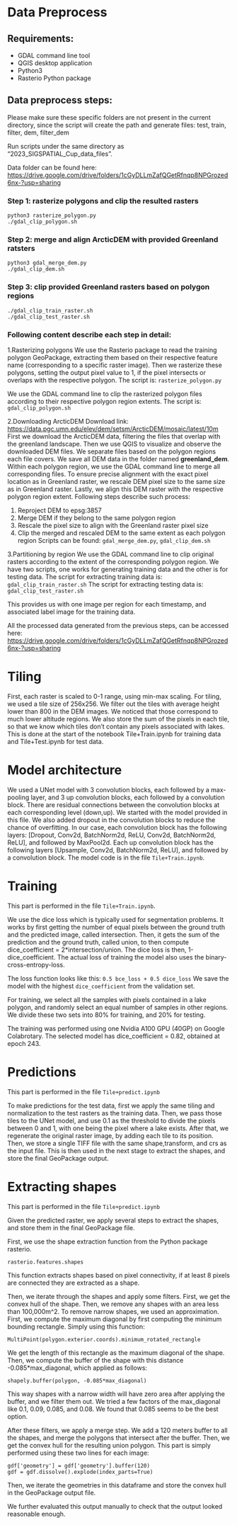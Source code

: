 ﻿# Data Preprocess
## Requirements:
- GDAL command line tool
- QGIS desktop application
- Python3
- Rasterio Python package


## Data preprocess steps:
Please make sure these specific folders are not present in the current directory, since the script will create the path and generate files: test, train, filter, dem, filter_dem


Run scripts under the same directory as “2023_SIGSPATIAL_Cup_data_files”. 

Data folder can be found here: https://drive.google.com/drive/folders/1cGyDLLmZafQGetRfnqp8NPGrozed6nx-?usp=sharing


### Step 1: rasterize polygons and clip the resulted rasters
```
python3 rasterize_polygon.py
./gdal_clip_polygon.sh
```


### Step 2: merge and align ArcticDEM with provided Greenland ratsters
```
python3 gdal_merge_dem.py
./gdal_clip_dem.sh
```



### Step 3:  clip provided Greenland rasters based on polygon regions
```
./gdal_clip_train_raster.sh
./gdal_clip_test_raster.sh
```


### Following content describe each step in detail:
1.Rasterizing polygons
We use the Rasterio package to read the training polygon GeoPackage, extracting them based on their respective feature name (corresponding to a specific raster image).
Then we rasterize these polygons, setting the output pixel value to 1, if the pixel intersects or overlaps with the respective polygon.
The script is: `rasterize_polygon.py`


We use the GDAL command line to clip the rasterized polygon files according to their respective polygon region extents.
The script is: `gdal_clip_polygon.sh`


2.Downloading ArcticDEM
Download link: https://data.pgc.umn.edu/elev/dem/setsm/ArcticDEM/mosaic/latest/10m
First we download the ArcticDEM data, filtering the files that overlap with the greenland landscape.
Then we use QGIS to visualize and observe the downloaded DEM files. We separate files based on the polygon regions each file covers.
We save all DEM data in the folder named **greenland_dem**.
Within each polygon region, we use the GDAL command line to merge all corresponding files.
To ensure precise alignment with the exact pixel location as in Greenland raster, we rescale DEM pixel size to the same size as in Greenland raster.
Lastly, we align this DEM raster with the respective polygon region extent.
Following steps describe such process:
1. Reproject DEM to epsg:3857
2. Merge DEM if they belong to the same polygon region
3. Rescale the pixel size to align with the Greenland raster pixel size
4. Clip the merged and rescaled DEM to the same extent as each polygon region
Scripts can be found: `gdal_merge_dem.py`, `gdal_clip_dem.sh`


3.Partitioning by region
We use the GDAL command line to clip original rasters according to the extent of the corresponding polygon region.
We have two scripts, one works for generating training data and the other is for testing data.
The script for extracting training data is: `gdal_clip_train_raster.sh`
The script for extracting testing data is: `gdal_clip_test_raster.sh`


This provides us with one image per region for each timestamp, and associated label image for the training data.


All the processed data generated from the previous steps, can be accessed here:
https://drive.google.com/drive/folders/1cGyDLLmZafQGetRfnqp8NPGrozed6nx-?usp=sharing


# Tiling
First, each raster is scaled to 0-1 range, using min-max scaling. For tiling, we used a tile size of 256x256. We filter out the tiles with average height lower than 800 in the DEM images. We noticed that those correspond to much lower altitude regions. We also store the sum of the pixels in each tile, so that we know which tiles don’t contain any pixels associated with lakes. This is done at the start of the notebook Tile+Train.ipynb for training data and Tile+Test.ipynb for test data.


# Model architecture
We used a UNet model with 3 convolution blocks, each followed by a max-pooling layer, and 3 up convolution blocks, each followed by a convolution block. There are residual connections between the convolution blocks at each corresponding level (down,up). We started with the model provided in this file. We also added dropout in the convolution blocks to reduce the chance of overfitting. In our case, each convolution block has the following layers: [Dropout, Conv2d, BatchNorm2d, ReLU, Conv2d, BatchNorm2d, ReLU], and followed by MaxPool2d. Each up convolution block has the following layers [Upsample, Conv2d, BatchNorm2d, ReLU], and followed by a convolution block. The model code is in the file `Tile+Train.ipynb`.

# Training
This part is performed in the file `Tile+Train.ipynb`.


We use the dice loss which is typically used for segmentation problems.
It works by first getting the number of equal pixels between the ground truth and the predicted image, called intersection. Then, it gets the sum of the prediction and the ground truth, called union, to then compute dice_coefficient = 2*intersection/union. The dice loss is then, 1-dice_coefficient.
The actual loss of training the model also uses the binary-cross-entropy-loss.


The loss function looks like this:    `0.5 bce_loss + 0.5 dice_loss`
We save the model with the highest `dice_coefficient` from the validation set.


For training, we select all the samples with pixels contained in a lake polygon, and randomly select an equal number of samples in other regions. We divide these two sets into 80% for training, and 20% for testing.


The training was performed using one Nvidia A100 GPU (40GP) on Google Colabrotary.
The selected model has dice_coefficient = 0.82, obtained at epoch 243.


# Predictions
This part is performed in the file `Tile+predict.ipynb`


To make predictions for the test data, first we apply the same tiling and normalization to the test rasters as the training data. Then, we pass those tiles to the UNet model, and use 0.1 as the threshold to divide the pixels between 0 and 1, with one being the pixel where a lake exists. After that, we regenerate the original raster image, by adding each tile to its position. Then, we store a single TIFF file with the same shape,transform, and crs as the input file. This is then used in the next stage to extract the shapes, and store the final GeoPackage output.


# Extracting shapes


This part is performed in the file `Tile+predict.ipynb`


Given the predicted raster, we apply several steps to extract the shapes, and store them in the final GeoPackage file.


First, we use the shape extraction function from the Python package rasterio.



`rasterio.features.shapes`



This function extracts shapes based on pixel connectivity, if at least 8 pixels are connected they are extracted as a shape.


Then, we iterate through the shapes and apply some filters. First, we get the convex hull of the shape. Then, we remove any shapes with an area less than 100,000m^2. To remove narrow shapes, we used an approximation. First, we compute the maximum diagonal by first computing the minimum bounding rectangle. Simply using this function:

```
MultiPoint(polygon.exterior.coords).minimum_rotated_rectangle
```


We get the length of this rectangle as the maximum diagonal of the shape. Then, we compute the buffer of the shape with this distance -0.085*max_diagonal, which applied as follows:


```
shapely.buffer(polygon, -0.085*max_diagonal)
```

This way shapes with a narrow width will have zero area after applying the buffer, and we filter them out. We tried a few factors of the max_diagonal like 0.1, 0.09, 0.085, and 0.08. We found that 0.085 seems to be the best option.


After these filters, we apply a merge step. We add a 120 meters buffer to all the shapes, and merge the polygons that intersect after the buffer. Then, we get the convex hull for the resulting union polygon. This part is simply performed using these two lines for each image:


```
gdf['geometry'] = gdf['geometry'].buffer(120)
gdf = gdf.dissolve().explode(index_parts=True)
```

Then, we iterate the geometries in this dataframe and store the convex hull in the GeoPackage output file.


We further evaluated this output manually to check that the output looked reasonable enough.
